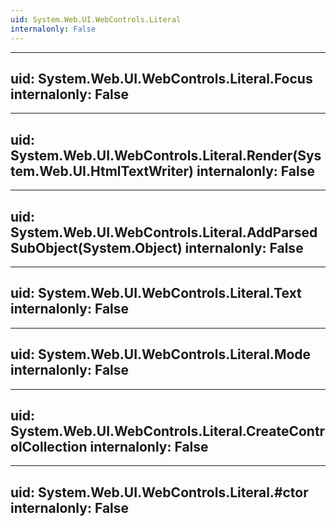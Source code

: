 ```yaml
---
uid: System.Web.UI.WebControls.Literal
internalonly: False
---
```


---
uid: System.Web.UI.WebControls.Literal.Focus
internalonly: False
---

---
uid: System.Web.UI.WebControls.Literal.Render(System.Web.UI.HtmlTextWriter)
internalonly: False
---

---
uid: System.Web.UI.WebControls.Literal.AddParsedSubObject(System.Object)
internalonly: False
---

---
uid: System.Web.UI.WebControls.Literal.Text
internalonly: False
---

---
uid: System.Web.UI.WebControls.Literal.Mode
internalonly: False
---

---
uid: System.Web.UI.WebControls.Literal.CreateControlCollection
internalonly: False
---

---
uid: System.Web.UI.WebControls.Literal.#ctor
internalonly: False
---
